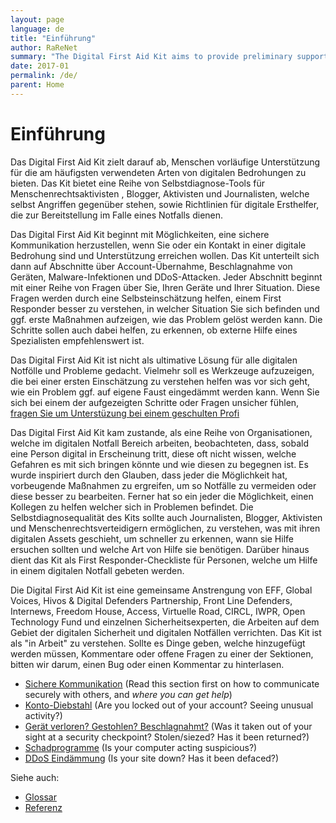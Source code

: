 ```yaml
---
layout: page
language: de
title: "Einführung"
author: RaReNet
summary: "The Digital First Aid Kit aims to provide preliminary support for people facing the most common types of digital threats. The Kit offers a set of self-diagnostic tools for human rights defenders, bloggers, activists and journalists facing attacks themselves, as well as providing guidelines for digital first responders to assist a person under threat."
date: 2017-01
permalink: /de/
parent: Home
---
```

Einführung
============

Das Digital First Aid Kit zielt darauf ab, Menschen vorläufige Unterstützung für die am häufigsten verwendeten Arten von digitalen Bedrohungen zu bieten. Das Kit bietet eine Reihe von Selbstdiagnose-Tools für Menschenrechtsaktivisten , Blogger, Aktivisten und Journalisten, welche selbst Angriffen gegenüber stehen, sowie Richtlinien für digitale Ersthelfer, die zur Bereitstellung im Falle eines Notfalls dienen.

Das Digital First Aid Kit beginnt mit Möglichkeiten, eine sichere Kommunikation herzustellen, wenn Sie oder ein Kontakt in einer digitale Bedrohung sind und Unterstützung erreichen wollen. Das Kit unterteilt sich dann auf Abschnitte über Account-Übernahme, Beschlagnahme von Geräten, Malware-Infektionen und DDoS-Attacken. Jeder Abschnitt beginnt mit einer Reihe von Fragen über Sie, Ihren Geräte und Ihrer Situation. Diese Fragen werden durch eine Selbsteinschätzung helfen, einem First Responder besser zu verstehen, in welcher Situation Sie sich befinden und ggf. erste Maßnahmen aufzeigen, wie das Problem gelöst werden kann.
Die Schritte sollen auch dabei helfen, zu erkennen, ob externe Hilfe eines Spezialisten empfehlenswert ist.

Das Digital First Aid Kit ist nicht als ultimative Lösung für alle digitalen Notfölle und Probleme gedacht. Vielmehr soll es Werkzeuge aufzuzeigen, die bei einer ersten Einschätzung zu verstehen helfen was vor sich geht, wie ein Problem ggf. auf eigene Faust eingedämmt werden kann. Wenn Sie sich bei einem der aufgezeigten Schritte oder Fragen unsicher fühlen, [fragen Sie um Unterstüzung bei einem geschulten Profi](SecureCommunication.md#seeking-and-providing-remote-help)

Das Digital First Aid Kit kam zustande, als eine Reihe von Organisationen, welche im digitalen Notfall Bereich arbeiten, beobachteten, dass, sobald eine Person digital in Erscheinung tritt, diese oft nicht wissen, welche Gefahren es mit sich bringen könnte und wie diesen zu begegnen ist. Es wurde inspiriert durch den Glauben, dass jeder die Möglichkeit hat, vorbeugende Maßnahmen zu ergreifen, um so Notfälle zu vermeiden oder diese besser zu bearbeiten. Ferner hat so ein jeder die Möglichkeit, einen Kollegen zu helfen welcher sich in Problemen befindet. Die Selbstdiagnosequalität des Kits sollte auch Journalisten, Blogger, Aktivisten und Menschenrechtsverteidigern ermöglichen, zu verstehen, was mit ihren digitalen Assets geschieht, um schneller zu erkennen, wann sie Hilfe ersuchen sollten und welche Art von Hilfe sie benötigen. Darüber hinaus dient das Kit als First Responder-Checkliste für Personen, welche um Hilfe in einem digitalen Notfall gebeten werden.

Die Digital First Aid Kit ist eine gemeinsame Anstrengung von EFF, Global Voices, Hivos & Digital Defenders Partnership, Front Line Defenders, Internews, Freedom House, Access, Virtuelle Road, CIRCL, IWPR, Open Technology Fund und einzelnen Sicherheitsexperten, die Arbeiten auf dem Gebiet der digitalen Sicherheit und digitalen Notfällen verrichten. Das Kit ist als "in Arbeit" zu verstehen. Sollte es Dinge geben, welche hinzugefügt werden müssen, Kommentare oder offene Fragen zu einer der Sektionen, bitten wir darum, einen Bug oder einen Kommentar zu hinterlasen.

<!--
The Digital First Aid Kit aims to provide preliminary support for people facing the most common types of digital threats. The Kit offers a set of self-diagnostic tools for human rights defenders, bloggers, activists and journalists facing attacks themselves, as well as providing guidelines for digital first responders to assist a person under threat.

The Kit begins with ways to establish secure communication when you or a contact are facing a digital threat and want to reach out for support. The Kit then moves on to sections on account hijacking, seizure of devices, malware infections and DDoS attacks. Each section begins with a series of questions about you, your devices and your situation. These questions will guide you through a self-assessment or help a first responder better understand the challenges you are facing. It then lays out initial steps to understand and potentially fix the problems. The steps should also help you or a first responder to recognize when to request help from a specialist.

*The Digital First Aid Kit is not meant to serve as the ultimate solution to all your digital emergencies.* It strives to give you tools that can help you make a first assessment of what is happening and determine if you can mitigate the problem on your own. If at any moment you feel uncomfortable or unsure about implementing any of the solutions outlined here, [ask for help from trained professionals](SecureCommunication.md#seeking-and-providing-remote-help).

The Digital First Aid Kit came about when a number of organizations working in the digital emergency field observed that once a person is targeted digitally,
he or she often does not know what to do or where to turn for assistance. It was inspired by the belief that everyone has the ability to take preventative measures
to avoid emergencies and responsive steps when they are in trouble. Further, everyone has the ability to help out a colleague facing trouble.
The self-diagnostic quality of the Kit should also enable journalists, bloggers, activists and human rights defenders to understand what is happening to their digital assets,
to be able to determine more rapidly when they should reach out for help, what kind of help they need, and improve individual digital safety.
In addition, the Kit serves as a first responder checklist for individuals who a person under possible digital attack reaches out to first.

The Digital First Aid Kit is a collaborative effort of EFF, Global Voices, Hivos & the Digital Defenders Partnership, Front Line Defenders, Internews, Freedom House, Access, Virtual Road, CIRCL, IWPR, Open Technology Fund and individual security experts who are working in the field of digital security and rapid response. It is a work in progress and if there are things that need to be added, comments or questions regarding any of the sections please open a bug or do a pull request.
-->

* [Sichere Kommunikation](SecureCommunication) (Read this section first on how to communicate securely with others, and *where you can get help*)
* [Konto-Diebstahl](AccountHijacking) (Are you locked out of your account? Seeing unusual activity?)
* [Gerät verloren? Gestohlen? Beschlagnahmt?](Geratverloren) (Was it taken out of your sight at a security checkpoint? Stolen/siezed? Has it been returned?)
* [Schadprogramme](Schadprogramme) (Is your computer acting suspicious?)
* [DDoS Eindämmung](DDoSEindammung) (Is your site down? Has it been defaced?)

Siehe auch:

* [Glossar](Glossar)
* [Referenz](Referenz)
